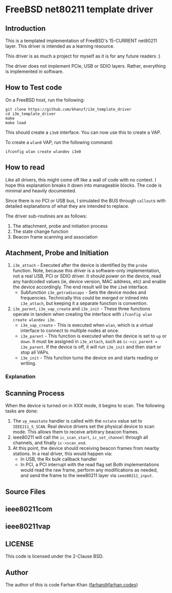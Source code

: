 
# FreeBSD net80211 template driver

## Introduction

This is a templated implementation of FreeBSD's 15-CURRENT net80211 layer. This driver is intended as a learning resource.

This driver is as much a project for myself as it is for any future readers :)

The driver does not implement PCIe, USB or SDIO layers. Rather, everything is implemented in software.

## How to Test code

On a FreeBSD host, run the following:

```
git clone https://github.com/khanzf/i3e_template_driver
cd i3e_template_driver
make
make load
```
This should create a `i3e0` interface. You can now use this to create a VAP.

To create a `wlan0` VAP, run the following command:
```
ifconfig wlan create wlandev i3e0
```

## How to read

Like all drivers, this might come off like a wall of code with no context.
I hope this explanation breaks it down into manageable blocks. The code is minimal and heavily documented.

Since there is no PCI or USB bus, I simulated the BUS through `callout`s with detailed explanations of what they are intended to replace.

The driver sub-routines are as follows:

1) The attachment, probe and initiation process
2) The state change function 
3) Beacon frame scanning and association

## Atachment, Probe and Initiation
1) `i3e_attach` - Executed after the device is identified by
the `probe` function. Note, because this driver is a software-only
implementation, not a real USB, PCI or SDIO driver. It should power on the device, read any hardcoded values (ie, device version, MAC address, etc) and enable the device accordingly. The end result will be the `i3e0` interface.
    * Subfunction `i3e_getradiocaps` - Sets the device modes and frequencies. Technically this could be merged or inlined into `i3e_attach`, but keeping it a separate function is convention.
2) `i3e_parent`, `i3e_vap_create` and `i3e_init` - These three functions operate in tandem when creating the interface with `ifconfig wlan create wlandev i3e`.
    * `i3e_vap_create` - This is executed when `wlan`, which is a virtual interface to connect to multiple nodes at once.
    * `i3e_parent` - This function is executed when the device is set to `up` or `down`. It must be assigned in `i3e_attach`, such as `ic->ic_parent = i3e_parent`. If the device is off, it will run `i3e_init` and then start or stop all VAPs.
    * `i3e_init` - This function turns the device on and starts reading or writing.

### Explanation

## Scanning Process

When the device is turned on in XXX mode, it begins to scan. The following tasks are done:

1) The `vp_newstate` handler is called with the `nstate` value set to `IEEE211_S_SCAN`. Real device drivers set the physical device to scan mode. This allows them to receive arbitrary beacon frames.
2) ieee80211 will call the `ic_scan_start`, `ic_set_channel` through all channels, and finally `ic->scan_end`.
2) At this point, the device should receiving beacon frames from nearby stations. In a real driver, this would happen via:
    * In USB, the Rx bulk callback handler
    * In PCI, a PCI interrupt with the read flag set
Both implementations would read the raw frame, perform any modifications as needed, and send the frame to the ieee80211 layer via `ieee80211_input`.

## Source Files

## ieee80211com

## ieee80211vap

## LICENSE

This code is licensed under the 2-Clause BSD.

## Author

The author of this is code Farhan Khan (farhan@farhan.codes)
